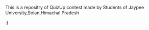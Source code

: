 This is a repositry of QuizUp contest
made by Students of Jaypee University,Solan,Himachal Pradesh

:)
